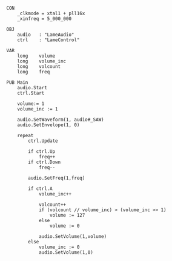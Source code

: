 
    CON
        _clkmode = xtal1 + pll16x
        _xinfreq = 5_000_000

    OBJ
        audio   : "LameAudio"
        ctrl    : "LameControl"

    VAR
        long    volume
        long    volume_inc
        long    volcount
        long    freq

    PUB Main
        audio.Start
        ctrl.Start

        volume:= 1
        volume_inc := 1

        audio.SetWaveform(1, audio#_SAW)
        audio.SetEnvelope(1, 0)

        repeat
            ctrl.Update

            if ctrl.Up
                freq++
            if ctrl.Down
                freq--

            audio.SetFreq(1,freq)

            if ctrl.A
                volume_inc++

                volcount++
                if (volcount // volume_inc) > (volume_inc >> 1)
                    volume := 127
                else
                    volume := 0

                audio.SetVolume(1,volume)
            else
                volume_inc := 0
                audio.SetVolume(1,0)

